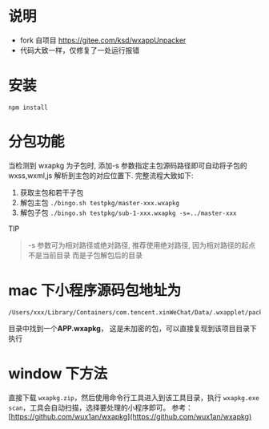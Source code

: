 # 说明

- fork 自项目 https://gitee.com/ksd/wxappUnpacker
- 代码大致一样，仅修复了一处运行报错

# 安装

```
npm install
```

# 分包功能

当检测到 wxapkg 为子包时, 添加-s 参数指定主包源码路径即可自动将子包的 wxss,wxml,js 解析到主包的对应位置下. 完整流程大致如下:

1. 获取主包和若干子包
2. 解包主包 `./bingo.sh testpkg/master-xxx.wxapkg`
3. 解包子包 `./bingo.sh testpkg/sub-1-xxx.wxapkg -s=../master-xxx`

TIP

> -s 参数可为相对路径或绝对路径, 推荐使用绝对路径, 因为相对路径的起点不是当前目录 而是子包解包后的目录

# mac 下小程序源码包地址为

```
/Users/xxx/Library/Containers/com.tencent.xinWeChat/Data/.wxapplet/packages/xxxxxxxx/xx
```

目录中找到一个**APP.wxapkg**， 这是未加密的包，可以直接复现到该项目目录下执行

# window 下方法

直接下载 `wxapkg.zip`，然后使用命令行工具进入到该工具目录，执行 `wxapkg.exe scan`，工具会自动扫描，选择要处理的小程序即可。
参考：[https://github.com/wux1an/wxapkg](https://github.com/wux1an/wxapkg)
